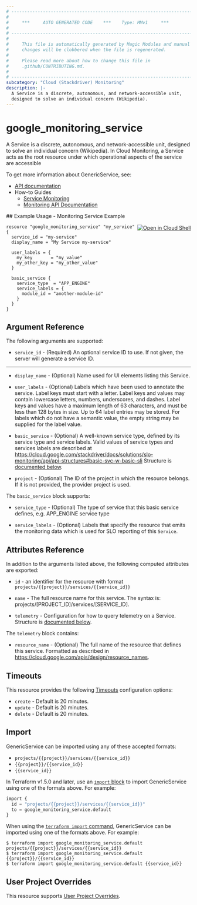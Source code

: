 ```yaml
---
# ----------------------------------------------------------------------------
#
#     ***     AUTO GENERATED CODE    ***    Type: MMv1     ***
#
# ----------------------------------------------------------------------------
#
#     This file is automatically generated by Magic Modules and manual
#     changes will be clobbered when the file is regenerated.
#
#     Please read more about how to change this file in
#     .github/CONTRIBUTING.md.
#
# ----------------------------------------------------------------------------
subcategory: "Cloud (Stackdriver) Monitoring"
description: |-
  A Service is a discrete, autonomous, and network-accessible unit,
  designed to solve an individual concern (Wikipedia).
---
```


# google\_monitoring\_service

A Service is a discrete, autonomous, and network-accessible unit,
designed to solve an individual concern (Wikipedia). In Cloud Monitoring,
a Service acts as the root resource under which operational aspects of
the service are accessible


To get more information about GenericService, see:

* [API documentation](https://cloud.google.com/monitoring/api/ref_v3/rest/v3/services)
* How-to Guides
    * [Service Monitoring](https://cloud.google.com/monitoring/service-monitoring)
    * [Monitoring API Documentation](https://cloud.google.com/monitoring/api/v3/)

<div class = "oics-button" style="float: right; margin: 0 0 -15px">
  <a href="https://console.cloud.google.com/cloudshell/open?cloudshell_git_repo=https%3A%2F%2Fgithub.com%2Fterraform-google-modules%2Fdocs-examples.git&cloudshell_working_dir=monitoring_service_example&cloudshell_image=gcr.io%2Fcloudshell-images%2Fcloudshell%3Alatest&open_in_editor=main.tf&cloudshell_print=.%2Fmotd&cloudshell_tutorial=.%2Ftutorial.md" target="_blank">
    <img alt="Open in Cloud Shell" src="//gstatic.com/cloudssh/images/open-btn.svg" style="max-height: 44px; margin: 32px auto; max-width: 100%;">
  </a>
</div>
## Example Usage - Monitoring Service Example


```hcl
resource "google_monitoring_service" "my_service" {
  service_id = "my-service"
  display_name = "My Service my-service"

  user_labels = {
    my_key       = "my_value"
    my_other_key = "my_other_value"
  }

  basic_service {
    service_type  = "APP_ENGINE"
    service_labels = {
      module_id = "another-module-id"
    }
  }
}
```

## Argument Reference

The following arguments are supported:


* `service_id` -
  (Required)
  An optional service ID to use. If not given, the server will generate a
  service ID.


- - -


* `display_name` -
  (Optional)
  Name used for UI elements listing this Service.

* `user_labels` -
  (Optional)
  Labels which have been used to annotate the service. Label keys must start
  with a letter. Label keys and values may contain lowercase letters,
  numbers, underscores, and dashes. Label keys and values have a maximum
  length of 63 characters, and must be less than 128 bytes in size. Up to 64
  label entries may be stored. For labels which do not have a semantic value,
  the empty string may be supplied for the label value.

* `basic_service` -
  (Optional)
  A well-known service type, defined by its service type and service labels.
  Valid values of service types and services labels are described at
  https://cloud.google.com/stackdriver/docs/solutions/slo-monitoring/api/api-structures#basic-svc-w-basic-sli
  Structure is [documented below](#nested_basic_service).

* `project` - (Optional) The ID of the project in which the resource belongs.
    If it is not provided, the provider project is used.


<a name="nested_basic_service"></a>The `basic_service` block supports:

* `service_type` -
  (Optional)
  The type of service that this basic service defines, e.g.
  APP_ENGINE service type

* `service_labels` -
  (Optional)
  Labels that specify the resource that emits the monitoring data
  which is used for SLO reporting of this `Service`.

## Attributes Reference

In addition to the arguments listed above, the following computed attributes are exported:

* `id` - an identifier for the resource with format `projects/{{project}}/services/{{service_id}}`

* `name` -
  The full resource name for this service. The syntax is:
  projects/[PROJECT_ID]/services/[SERVICE_ID].

* `telemetry` -
  Configuration for how to query telemetry on a Service.
  Structure is [documented below](#nested_telemetry).


<a name="nested_telemetry"></a>The `telemetry` block contains:

* `resource_name` -
  (Optional)
  The full name of the resource that defines this service.
  Formatted as described in
  https://cloud.google.com/apis/design/resource_names.

## Timeouts

This resource provides the following
[Timeouts](https://developer.hashicorp.com/terraform/plugin/sdkv2/resources/retries-and-customizable-timeouts) configuration options:

- `create` - Default is 20 minutes.
- `update` - Default is 20 minutes.
- `delete` - Default is 20 minutes.

## Import


GenericService can be imported using any of these accepted formats:

* `projects/{{project}}/services/{{service_id}}`
* `{{project}}/{{service_id}}`
* `{{service_id}}`


In Terraform v1.5.0 and later, use an [`import` block](https://developer.hashicorp.com/terraform/language/import) to import GenericService using one of the formats above. For example:

```tf
import {
  id = "projects/{{project}}/services/{{service_id}}"
  to = google_monitoring_service.default
}
```

When using the [`terraform import` command](https://developer.hashicorp.com/terraform/cli/commands/import), GenericService can be imported using one of the formats above. For example:

```
$ terraform import google_monitoring_service.default projects/{{project}}/services/{{service_id}}
$ terraform import google_monitoring_service.default {{project}}/{{service_id}}
$ terraform import google_monitoring_service.default {{service_id}}
```

## User Project Overrides

This resource supports [User Project Overrides](https://registry.terraform.io/providers/hashicorp/google/latest/docs/guides/provider_reference#user_project_override).
